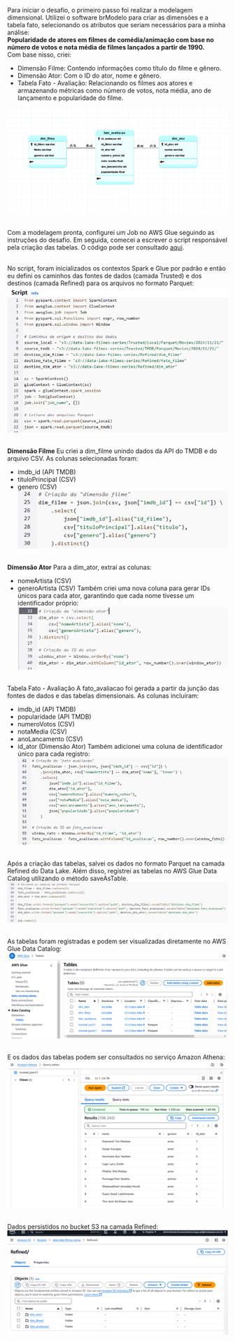 Para iniciar o desafio, o primeiro passo foi realizar a modelagem dimensional. Utilizei o software brModelo para criar as dimensões e a tabela fato, selecionando os atributos que seriam necessários para a minha análise:  
**Popularidade de atores em filmes de comédia/animação com base no número de votos e nota média de filmes lançados a partir de 1990.**  
Com base nisso, criei:
- Dimensão Filme: Contendo informações como título do filme e gênero.
- Dimensão Ator: Com o ID do ator, nome e gênero.
- Tabela Fato - Avaliação: Relacionando os filmes aos atores e armazenando métricas como número de votos, nota média, ano de lançamento e popularidade do filme.

![Modelagem](Modelagem_refined.png)<br></br>

Com a modelagem pronta, configurei um Job no AWS Glue seguindo as instruções do desafio. Em seguida, comecei a escrever o script responsável pela criação das tabelas. O código pode ser consultado [aqui](refined.py).<br></br>
  
No script, foram inicializados os contextos Spark e Glue por padrão e então eu defini os caminhos das fontes de dados (camada Trusted) e dos destinos (camada Refined) para os arquivos no formato Parquet:
![Evidencia 1](../evidencias/evidencia_1.webp)<br></br>


**Dimensão Filme**
Eu criei a dim_filme unindo dados da API do TMDB e do arquivo CSV. As colunas selecionadas foram:
- imdb_id (API TMDB)  
- tituloPrincipal (CSV)  
- genero (CSV)  
![Evidencia 2](../evidencias/evidencia_2.webp)<br></br>

**Dimensão Ator**
Para a dim_ator, extraí as colunas:
- nomeArtista (CSV)
- generoArtista (CSV)
Também criei uma nova coluna para gerar IDs únicos para cada ator, garantindo que cada nome tivesse um identificador próprio:
![Evidencia 3](../evidencias/evidencia_3.webp)<br></br>

Tabela Fato - Avaliação
A fato_avaliacao foi gerada a partir da junção das fontes de dados e das tabelas dimensionais. As colunas incluíram:
- imdb_id (API TMDB)
- popularidade (API TMDB)
- numeroVotos (CSV)
- notaMedia (CSV)
- anoLancamento (CSV)
- id_ator (Dimensão Ator)
Também adicionei uma coluna de identificador único para cada registro:
![Evidencia 4](../evidencias/evidencia_4.webp)<br></br>

Após a criação das tabelas, salvei os dados no formato Parquet na camada Refined do Data Lake. Além disso, registrei as tabelas no AWS Glue Data Catalog utilizando o método saveAsTable.
![Evidencia 5](../evidencias/evidencia_5.webp)<br></br>

As tabelas foram registradas e podem ser visualizadas diretamente no AWS Glue Data Catalog:
![Evidencia 6](../evidencias/evidencia_6.webp)<br></br>

E os dados das tabelas podem ser consultados no serviço Amazon Athena:
![Evidencia 7](../evidencias/evidencia_7.webp)<br></br>

Dados persistidos no bucket S3 na camada Refined:
![Evidencia 8](../evidencias/evidencia_8.webp)<br></br>









